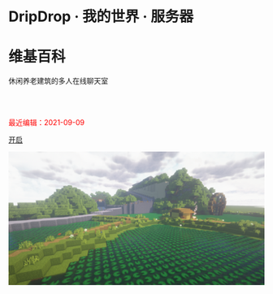 
# DripDrop · 我的世界 · 服务器

# **维基百科**

休闲养老建筑的多人在线聊天室

<br/>
<br/>

<font color=red>最近编辑：2021-09-09</font>

[开启](README)

![](pics/cover.png)

